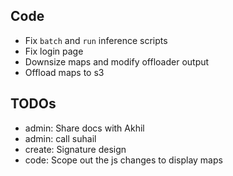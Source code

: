 ## Code 

* Fix `batch` and `run` inference scripts 
* Fix login page 
* Downsize maps and modify offloader output 
* Offload maps to s3

## TODOs

* admin: Share docs with Akhil 
* admin: call suhail
* create: Signature design 
* code: Scope out the js changes to display maps 
